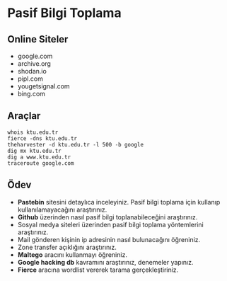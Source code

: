 # Pasif Bilgi Toplama

## Online Siteler

- google.com
- archive.org
- shodan.io
- pipl.com
- yougetsignal.com
- bing.com

## Araçlar

```
whois ktu.edu.tr
fierce -dns ktu.edu.tr
theharvester -d ktu.edu.tr -l 500 -b google
dig mx ktu.edu.tr
dig a www.ktu.edu.tr
traceroute google.com
```

## Ödev

- **Pastebin** sitesini detaylıca inceleyiniz. Pasif bilgi toplama için kullanıp kullanılamayacağını araştırınız.
- **Github** üzerinden nasıl pasif bilgi toplanabileceğini araştırınız.
- Sosyal medya siteleri üzerinden pasif bilgi toplama yöntemlerini araştırınız.
- Mail gönderen kişinin ip adresinin nasıl bulunacağını öğreniniz.
- Zone transfer açıklığını araştırınız.
- **Maltego** aracını kullanmayı öğreniniz.
- **Google hacking db** kavramını araştırınız, denemeler yapınız.
- **Fierce** aracına wordlist vererek tarama gerçekleştiriniz.
